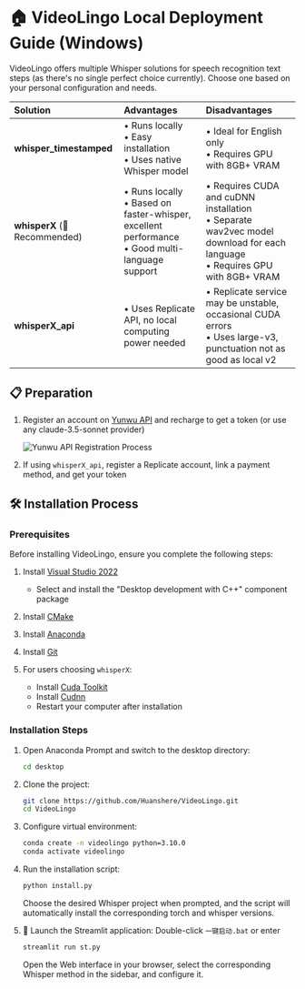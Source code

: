 # 🏠 VideoLingo Local Deployment Guide (Windows)

VideoLingo offers multiple Whisper solutions for speech recognition text steps (as there's no single perfect choice currently). Choose one based on your personal configuration and needs.

| Solution | Advantages | Disadvantages |
|:---------|:-----------|:--------------|
| **whisper_timestamped** | • Runs locally<br>• Easy installation<br>• Uses native Whisper model | • Ideal for English only<br>• Requires GPU with 8GB+ VRAM |
| **whisperX** (🌟Recommended) | • Runs locally<br>• Based on faster-whisper, excellent performance<br>• Good multi-language support | • Requires CUDA and cuDNN installation<br>• Separate wav2vec model download for each language<br>• Requires GPU with 8GB+ VRAM |
| **whisperX_api** | • Uses Replicate API, no local computing power needed | • Replicate service may be unstable, occasional CUDA errors<br>• Uses large-v3, punctuation not as good as local v2 |

## 📋 Preparation

1. Register an account on [Yunwu API](https://api.wlai.vip/register?aff=TXMB) and recharge to get a token (or use any claude-3.5-sonnet provider)
   
   ![Yunwu API Registration Process](https://github.com/user-attachments/assets/762520c6-1283-4ba9-8676-16869fb94700)

2. If using `whisperX_api`, register a Replicate account, link a payment method, and get your token

## 🛠️ Installation Process

### Prerequisites

Before installing VideoLingo, ensure you complete the following steps:

1. Install [Visual Studio 2022](https://visualstudio.microsoft.com/thank-you-downloading-visual-studio/?sku=Community&channel=Release&version=VS2022&source=VSLandingPage&cid=2030&passive=false)
   - Select and install the "Desktop development with C++" component package

2. Install [CMake](https://github.com/Kitware/CMake/releases/download/v3.30.2/cmake-3.30.2-windows-x86_64.msi)

3. Install [Anaconda](https://www.anaconda.com/download/success)

4. Install [Git](https://git-scm.com/download/win)

5. For users choosing `whisperX`:
   - Install [Cuda Toolkit](https://developer.download.nvidia.com/compute/cuda/12.6.0/local_installers/cuda_12.6.0_560.76_windows.exe)
   - Install [Cudnn](https://developer.download.nvidia.com/compute/cudnn/9.3.0/local_installers/cudnn_9.3.0_windows.exe)
   - Restart your computer after installation

### Installation Steps

1. Open Anaconda Prompt and switch to the desktop directory:
   ```bash
   cd desktop
   ```

2. Clone the project:
   ```bash
   git clone https://github.com/Huanshere/VideoLingo.git
   cd VideoLingo
   ```

3. Configure virtual environment:
   ```bash
   conda create -n videolingo python=3.10.0
   conda activate videolingo
   ```

4. Run the installation script:
   ```bash
   python install.py
   ```
   Choose the desired Whisper project when prompted, and the script will automatically install the corresponding torch and whisper versions.

5. 🎉 Launch the Streamlit application: Double-click `一键启动.bat` or enter
   ```bash
   streamlit run st.py
   ```
   Open the Web interface in your browser, select the corresponding Whisper method in the sidebar, and configure it.